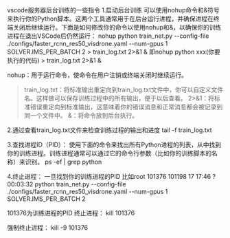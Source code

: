 vscode服务器后台训练的一些指令
1.启动后台训练
可以使用nohup命令和&符号来执行你的Python脚本。这两个工具通常用于在后台运行进程，并确保进程在终端关闭后继续运行。下面是如何修改你的命令以使用nohup和&，以确保你的训练进程在退出VSCode后仍然运行：
nohup python train_net.py --config-file ./configs/faster_rcnn_res50_visdrone.yaml --num-gpus 1 SOLVER.IMS_PER_BATCH 2 > train_log.txt 2>&1 &
即nohup python xxx(你要执行的代码) > train_log.txt 2>&1 &

nohup：用于运行命令，使命令在用户注销或终端关闭时继续运行。
> train_log.txt：将标准输出重定向到train_log.txt文件中，你可以自定义文件名。这样做可以保存训练过程中的所有输出，便于以后查看。
2>&1：将标准错误重定向到标准输出，这意味着你的错误消息和正常消息都会被记录到同一个文件中。
&：将命令放到后台执行。

2.通过查看train_log.txt文件来检查训练过程的输出和进度
tail -f train_log.txt

3.查找进程ID（PID）： 使用下面的命令来找出所有Python进程的列表，从中找到你的训练进程。训练进程通常可以通过它的命令行参数（比如你的训练脚本的名称）来识别。
ps -ef | grep python

4.终止进程： 一旦找到你的训练进程的PID
比如root      101376  101198 17 17:46 ?        00:03:32 python train_net.py --config-file ./configs/faster_rcnn_res50_visdrone.yaml --num-gpus 1 SOLVER.IMS_PER_BATCH 2

101376为训练进程的PID
终止进程：
kill 101376

强制终止进程：
kill -9 101376

